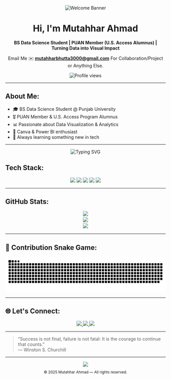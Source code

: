 <!-- 💙 All-Blue Gradient Welcome Banner -->
<p align="center">
  <img src="https://capsule-render.vercel.app/api?type=waving&height=180&text=Welcome%20to%20My%20GitHub%20Profile!&fontSize=40&fontAlign=50&fontAlignY=40&color=gradient&customColorList=0:001f3f,20:003f7f,40:005fbf,60:007bff,80:339CFF,100:66B2FF" alt="Welcome Banner" />
</p>






<div align="center">

# Hi, I'm Mutahhar Ahmad  
**BS Data Science Student | PUAN Member (U.S. Access Alumnus) | Turning Data into Visual Impact**  

Email Me ✉️ **mutahharbhutta3000@gmail.com** For Collaboration/Project or Anything Else.                 

<img src="https://komarev.com/ghpvc/?username=mutahharbhutta&style=flat&color=yellow" alt="Profile views" />

</div>

---

## About Me:
- 🎓 BS Data Science Student @ Punjab University  
- 🎖️ PUAN Member & U.S. Access Program Alumnus  
- 📊 Passionate about Data Visualization & Analytics  
- 🎨 Canva & Power BI enthusiast  
- 🧠 Always learning something new in tech  

---

<!-- TYPING EFFECT -->
<p align="center">
  <img src="https://readme-typing-svg.demolab.com/?lines=Data+Scientist+in+the+Making;Visualizing+Insights+from+Data;Always+Learning+New+Things;&center=true&width=500&height=45&color=00BFFF&pause=1000" alt="Typing SVG">
</p>

<!-- TECH STACK -->
## Tech Stack:
<p align="center">
  <img src="https://img.shields.io/badge/C-%2300599C.svg?style=for-the-badge&logo=c&logoColor=white" />
  <img src="https://img.shields.io/badge/C++-%2300599C.svg?style=for-the-badge&logo=c%2B%2B&logoColor=white" />
  <img src="https://img.shields.io/badge/Python-3670A0?style=for-the-badge&logo=python&logoColor=ffdd54" />
  <img src="https://img.shields.io/badge/Canva-%2300C4CC.svg?style=for-the-badge&logo=Canva&logoColor=white" />
  <img src="https://img.shields.io/badge/Power_BI-F2C811?style=for-the-badge&logo=powerbi&logoColor=black" />
</p>

---

<!-- GITHUB STATS -->
## GitHub Stats:
<p align="center">
  <img src="https://github-readme-stats.vercel.app/api?username=mutahharbhutta&theme=transparent&hide_border=true&show_icons=true" />
  <br/>
  <img src="https://streak-stats.demolab.com/?user=mutahharbhutta&theme=transparent&hide_border=true" />
  <br/>
  <img src="https://github-readme-stats.vercel.app/api/top-langs/?username=mutahharbhutta&layout=compact&theme=transparent&hide_border=true" />
</p>

---

<!-- SNAKE GAME CONTRIBUTIONS -->
## 🐍 Contribution Snake Game:
<p align="center">
  <img src="https://raw.githubusercontent.com/platane/snk/output/github-contribution-grid-snake.svg" alt="snake gif" />
</p>

---

<!-- SOCIAL LINKS -->
## 🌐 Let's Connect:
<p align="center">
  <a href="mailto:mutahharbhutta3000@gmail.com">
    <img src="https://img.shields.io/badge/Email-D14836?style=for-the-badge&logo=gmail&logoColor=white" />
  </a>
  <a href="https://linkedin.com/in/mutahhar-ahmad-28943a36a">
    <img src="https://img.shields.io/badge/LinkedIn-0077B5?style=for-the-badge&logo=linkedin&logoColor=white" />
  </a>
  <a href="https://x.com/mutahharbhutta">
    <img src="https://img.shields.io/badge/X-000000?style=for-the-badge&logo=x&logoColor=white" />
  </a>
</p>

---

> “Success is not final, failure is not fatal: It is the courage to continue that counts.”  
> — Winston S. Churchill

---

<!-- Footer: Minimal & Clean -->
<p align="center">
  <img src="https://img.shields.io/badge/Designed%20with-%E2%9D%A4%20in%20Pakistan-blue?style=for-the-badge&logo=github&logoColor=white" />
  <br/>
  <sub>© 2025 Mutahhar Ahmad — All rights reserved.</sub>
</p>
